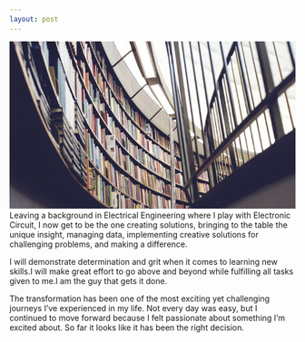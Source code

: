 ```yaml
---
layout: post
---
```

<img src="/images/fulls/03.jpg" class="fit image">
Leaving a background in Electrical Engineering where I play with Electronic Circuit, I now get to be the one creating solutions, bringing to the table the unique insight, managing data, implementing creative solutions for challenging problems, and making a difference.

I will demonstrate determination and grit when it comes to learning new skills.I will make great effort to go above and beyond while fulfilling all tasks given to me.I am the guy that gets it done.

The transformation has been one of the most exciting yet challenging journeys I’ve experienced in my life. Not every day was easy, but I continued to move forward because I felt passionate about something I’m excited about. So far it looks like it has been the right decision.
